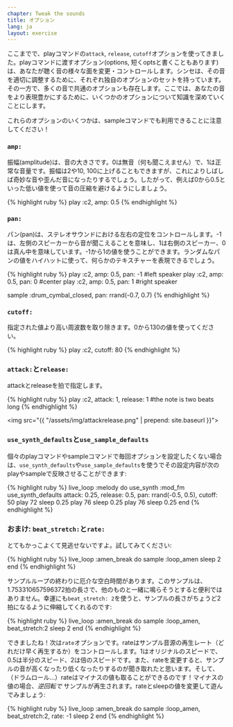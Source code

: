 ```yaml
---
chapter: Tweak the sounds
title: オプション
lang: ja
layout: exercise
---
```


ここまでで、playコマンドの`attack`, `release`, `cutoff`オプションを使ってきました。playコマンドに渡すオプション(options, 短くoptsと書くこともあります)は、あなたが聴く音の様々な面を変更・コントロールします。シンセは、その音を適切に調整するために、それぞれ独自のオプションのセットを持っています。その一方で、多くの音で共通のオプションも存在します。ここでは、あなたの音をより表現豊かにするために、いくつかのオプションについて知識を深めていくことにします。

これらのオプションのいくつかは、sampleコマンドでも利用できることに注意してください！

### `amp:`

振幅(amplitude)は、音の大きさです。0は無音（何も聞こえません）で、1は正常な音量です。振幅は2や10, 100に上げることもできますが、これによりしばしば奇妙な音や歪んだ音になったりするでしょう。したがって、例えば0から0.5といった低い値を使って音の圧縮を避けるようにしましょう。

{% highlight ruby %}
play :c2, amp: 0.5
{% endhighlight %}

### `pan:`

パン(pan)は、ステレオサウンドにおける左右の定位をコントロールします。-1は、左側のスピーカーから音が聞こえることを意味し、1は右側のスピーカー、0は真ん中を意味しています。-1から1の値を使うことができます。ランダムなパンの値をハイハットに使って、何らかのテキスチャーを表現できるでしょう。

{% highlight ruby %}
play :c2, amp: 0.5, pan: -1 #left speaker
play :c2, amp: 0.5, pan: 0 #center
play :c2, amp: 0.5, pan: 1 #right speaker

sample :drum_cymbal_closed, pan: rrand(-0.7, 0.7)
{% endhighlight %}

### `cutoff:`

指定された値より高い周波数を取り除きます。0から130の値を使ってください。

{% highlight ruby %}
play :c2, cutoff: 80
{% endhighlight %}

### `attack:`と`release:`

attackとreleaseを拍で指定します。

{% highlight ruby %}
play :c2, attack: 1, release: 1 #the note is two beats long
{% endhighlight %}

<img src="{{ "/assets/img/attackrelease.png" | prepend: site.baseurl }}">

### `use_synth_defaults`と`use_sample_defaults`

個々のplayコマンドやsampleコマンドで毎回オプションを設定したくない場合は、`use_synth_defaults`や`use_sample_defaults`を使うでその設定内容が次のplayやsampleで反映させることができます:

{% highlight ruby %}
live_loop :melody do
  use_synth :mod_fm
  use_synth_defaults attack: 0.25, release: 0.5, pan: rrand(-0.5, 0.5), cutoff: 50
  play 72
  sleep 0.25
  play 76
  sleep 0.25
  play 76
  sleep 0.25
end
{% endhighlight %}

### おまけ: `beat_stretch:`と`rate:`

とてもかっこよくて見逃せないですよ。試してみてください:

{% highlight ruby %}
live_loop :amen_break do
  sample :loop_amen
  sleep 2
end
{% endhighlight %}

サンプルループの終わりに厄介な空白時間があります。このサンプルは、1.753310657596372拍の長さで、他のものと一緒に鳴らそうとすると便利ではありません。幸運にも`beat_stretch: 2`を使うと、サンプルの長さがちょうど2拍になるように伸縮してくれるのです:

{% highlight ruby %}
live_loop :amen_break do
  sample :loop_amen, beat_stretch:2
  sleep 2
end
{% endhighlight %}

できましたね！次は`rate`オプションです。rateはサンプル音源の再生レート（どれだけ早く再生するか）をコントロールします。1はオリジナルのスピードで、0.5は半分のスピード、2は倍のスピードです。また、rateを変更すると、サンプルの音が高くなったり低くなったりするのが聞き取れたと思います。そして、（ドラムロール...）rateはマイナスの値も取ることができるのです！マイナスの値の場合、_逆回転で_ サンプルが再生されます。rateとsleepの値を変更して遊んでみましょう:

{% highlight ruby %}
live_loop :amen_break do
  sample :loop_amen, beat_stretch:2, rate: -1
  sleep 2
end
{% endhighlight %}
